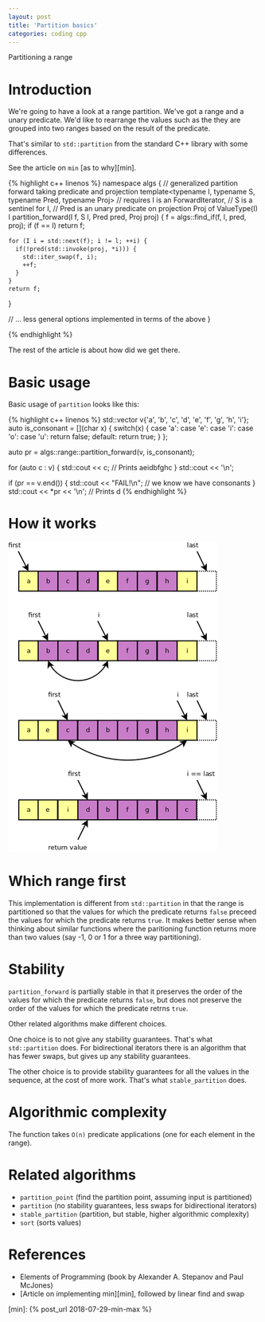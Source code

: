 ```yaml
---
layout: post
title: 'Partition basics'
categories: coding cpp
---
```


Partitioning a range


# Introduction

We're going to have a look at a range partition. We've got a range and a unary
predicate. We'd like to rearrange the values such as the they are grouped into
two ranges based on the result of the predicate.

That's similar to `std::partition` from the standard C++ library with some
differences.

See the article on `min` [as to why][min].

{% highlight c++ linenos %}
namespace algs {
  // generalized partition forward taking predicate and projection
  template<typename I, typename S, typename Pred, typename Proj>
  // requires I is an ForwardIterator,
  //   S is a sentinel for I,
  //   Pred is an unary predicate on projection Proj of ValueType(I)
  I partition_forward(I f, S l, Pred pred, Proj proj) {
    f = algs::find_if(f, l, pred, proj);
    if (f == l) return f;

    for (I i = std::next(f); i != l; ++i) {
      if(!pred(std::invoke(proj, *i))) {
        std::iter_swap(f, i);
        ++f;
      }
    }
    return f;
  }

  // ... less general options implemented in terms of the above
}

{% endhighlight %}

The rest of the article is about how did we get there.


# Basic usage

Basic usage of `partition` looks like this:

{% highlight c++ linenos %}
  std::vector<char> v{'a', 'b', 'c', 'd', 'e', 'f', 'g', 'h', 'i'};
  auto is_consonant = [](char x) {
    switch(x) {
      case 'a': case 'e': case 'i': case 'o': case 'u': return false;
      default: return true;
    }
  };

  auto pr = algs::range::partition_forward(v, is_consonant);

  for (auto c : v) {
    std::cout << c; // Prints aeidbfghc
  }
  std::cout << '\n';

  if (pr == v.end()) {
    std::cout << "FAIL!\n"; // we know we have consonants
  }
  std::cout << *pr << '\n'; // Prints d
{% endhighlight %}


# How it works

![Partition](/assets/2018-08-05-partition/01-partition.png)


# Which range first

This implementation is different from `std::partition` in that the range is
partitioned so that the values for which the predicate returns `false` preceed
the values for which the predicate returns `true`. It makes better sense when
thinking about similar functions where the paritioning function returns more
than two values (say -1, 0 or 1 for a three way partitioning).


# Stability

`partition_forward` is partially stable in that it preserves the order of the
values for which the predicate returns `false`, but does not preserve the order
of the values for which the predicate retrns `true`.

Other related algorithms make different choices.

One choice is to not give any stability guarantees. That's what
`std::partition` does. For bidirectional iterators there is an algorithm that
has fewer swaps, but gives up any stability guarantees.

The other choice is to provide stability guarantees for all the values in the
sequence, at the cost of more work. That's what `stable_partition` does.


# Algorithmic complexity

The function takes `O(n)` predicate applications (one for each element in the
range).


# Related algorithms

- `partition_point` (find the partition point, assuming input is partitioned)
- `partition` (no stability guarantees, less swaps for bidirectional iterators)
- `stable_partition` (partition, but stable, higher algorithmic complexity)
- `sort` (sorts values)


# References

- Elements of Programming (book by Alexander A. Stepanov and Paul McJones)
- [Article on implementing min][min], followed by linear find and swap


[min]:  {% post_url 2018-07-29-min-max %}
